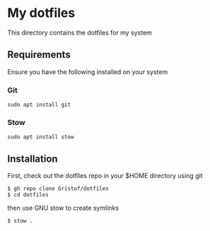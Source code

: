 # My dotfiles

This directory contains the dotfiles for my system

## Requirements

Ensure you have the following installed on your system

### Git

```
sudo apt install git
```

### Stow

```
sudo apt install stow
```

## Installation

First, check out the dotfiles repo in your $HOME directory using git

```
$ gh repo clone Gristof/dotfiles
$ cd dotfiles
```

then use GNU stow to create symlinks

```
$ stow .
```
